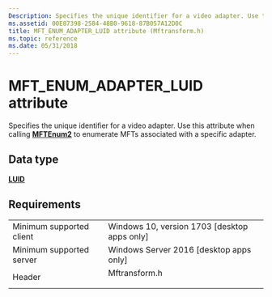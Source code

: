 ```yaml
---
Description: Specifies the unique identifier for a video adapter. Use this attribute when calling MFTEnum2 to enumerate MFTs associated with a specific adapter.
ms.assetid: 00E87398-2584-48B0-9618-87B057A12D0C
title: MFT_ENUM_ADAPTER_LUID attribute (Mftransform.h)
ms.topic: reference
ms.date: 05/31/2018
---
```


# MFT\_ENUM\_ADAPTER\_LUID attribute

Specifies the unique identifier for a video adapter. Use this attribute when calling [**MFTEnum2**](/windows/desktop/api/mfapi/nf-mfapi-mftenum2) to enumerate MFTs associated with a specific adapter.

## Data type

**[**LUID**](https://msdn.microsoft.com/library/Dd316552(v=VS.85).aspx)**

## Requirements



|                                     |                                                                                          |
|-------------------------------------|------------------------------------------------------------------------------------------|
| Minimum supported client<br/> | Windows 10, version 1703 \[desktop apps only\]<br/>                                |
| Minimum supported server<br/> | Windows Server 2016 \[desktop apps only\]<br/>                                     |
| Header<br/>                   | <dl> <dt>Mftransform.h</dt> </dl> |



 

 




